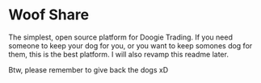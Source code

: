 # Woof Share

The simplest, open source platform for Doogie Trading. If you need someone to keep your dog for you, or you want to keep somones dog for them, this is the best platform. I will also revamp this readme later.

Btw, please remember to give back the dogs xD